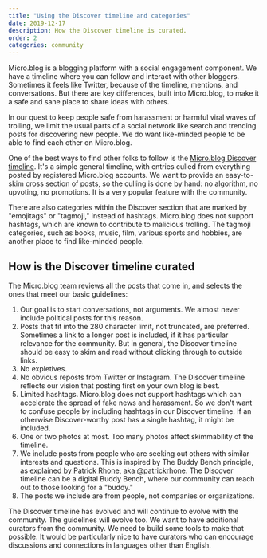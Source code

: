 ```yaml
---
title: "Using the Discover timeline and categories"
date: 2019-12-17
description: How the Discover timeline is curated.
order: 2
categories: community
---
```


Micro.blog is a blogging platform with a social engagement component. We have a timeline where you can follow and interact with other bloggers. Sometimes it feels like Twitter, because of the timeline, mentions, and conversations. But there are key differences, built into Micro.blog, to make it a safe and sane place to share ideas with others.

In our quest to keep people safe from harassment or harmful viral waves of trolling, we limit the usual parts of a social network like search and trending posts for discovering new people. We do want like-minded people to be able to find each other on Micro.blog.

One of the best ways to find other folks to follow is the [Micro.blog Discover timeline](https://micro.blog/discover). It's a simple general timeline, with entries culled from everything posted by registered Micro.blog accounts. We want to provide an easy-to-skim cross section of posts, so the culling is done by hand: no algorithm, no upvoting, no promotions. It is a very popular feature with the community.

There are also categories within the Discover section that are marked by "emojitags" or "tagmoji," instead of hashtags. Micro.blog does not support hashtags, which are known to contribute to malicious trolling. The tagmoji categories, such as books, music, film, various sports and hobbies, are another place to find like-minded people.

## How is the Discover timeline curated

The Micro.blog team reviews all the posts that come in, and selects the ones that meet our basic guidelines:

1. Our goal is to start conversations, not arguments. We almost never include political posts for this reason.
2. Posts that fit into the 280 character limit, not truncated, are preferred. Sometimes a link to a longer post is included, if it has particular relevance for the community. But in general, the Discover timeline should be easy to skim and read without clicking through to outside links.
3. No expletives.
4. No obvious reposts from Twitter or Instagram. The Discover timeline reflects our vision that posting first on your own blog is best.
5. Limited hashtags. Micro.blog does not support hashtags which can accelerate the spread of fake news and harassment. So we don't want to confuse people by including hashtags in our Discover timeline. If an otherwise Discover-worthy post has a single hashtag, it might be included.
6. One or two photos at most. Too many photos affect skimmability of the timeline.
7. We include posts from people who are seeking out others with similar interests and questions. This is inspired by The Buddy Bench principle, as [explained by Patrick Rhone](http://rhonecast.micro.blog/2019/02/22/buddy-bench.html), aka [@patrickrhone](https://micro.blog/patrickrhone). The Discover timeline can be a digital Buddy Bench, where our community can reach out to those looking for a "buddy."
8. The posts we include are from people, not companies or organizations.

The Discover timeline has evolved and will continue to evolve with the community. The guidelines will evolve too. We want to have additional curators from the community. We need to build some tools to make that possible. It would be particularly nice to have curators who can encourage discussions and connections in languages other than English.
